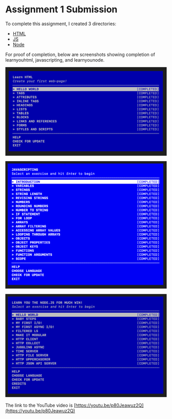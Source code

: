 # Assignment 1 Submission

To complete this assignment, I created 3 directories:

* [HTML](./html)
* [JS](./javascript)
* [Node](./node)

For proof of completion, below are screenshots showing completion of learnyouhtml, javascripting, and learnyounode.

![](./learnyouhtml-completion.png)

![](./javascripting-completion.png)

![](./learnyounode-completion.png)

The link to the YouTube video is [https://youtu.be/p80Jeawuz2Q](https://youtu.be/p80Jeawuz2Q)
